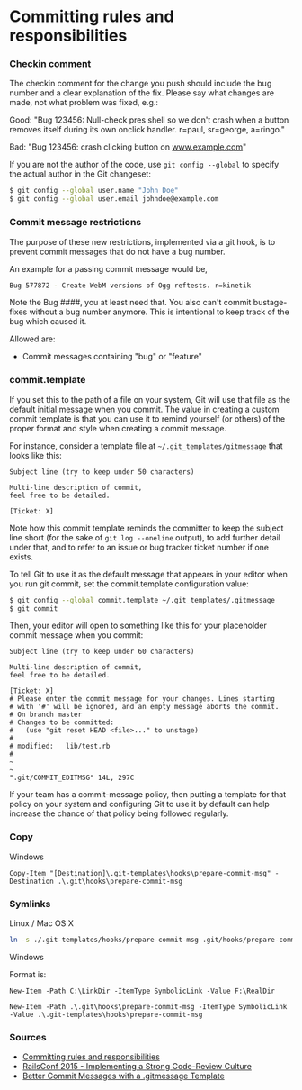 # Committing rules and responsibilities

### Checkin comment
The checkin comment for the change you push should include the bug number and a clear explanation of the fix. Please say what changes are made, not what problem was fixed, e.g.:

Good: "Bug 123456: Null-check pres shell so we don't crash when a button removes itself during its own onclick handler. r=paul, sr=george, a=ringo."

Bad: "Bug 123456: crash clicking button on www.example.com"

If you are not the author of the code, use `git config --global` to specify the actual author in the Git changeset:

```bash
$ git config --global user.name "John Doe"
$ git config --global user.email johndoe@example.com
```

### Commit message restrictions

The purpose of these new restrictions, implemented via a git hook, is to prevent commit messages that do not have a bug number.

An example for a passing commit message would be,

```bash
Bug 577872 - Create WebM versions of Ogg reftests. r=kinetik
```

Note the Bug ####, you at least need that. You also can't commit bustage-fixes without a bug number anymore. This is intentional to keep track of the bug which caused it.

Allowed are:

- Commit messages containing "bug" or "feature"

### commit.template

If you set this to the path of a file on your system, Git will use that file as the default initial message when you commit. The value in creating a custom commit template is that you can use it to remind yourself (or others) of the proper format and style when creating a commit message.

For instance, consider a template file at `~/.git_templates/gitmessage` that looks like this:

```
Subject line (try to keep under 50 characters)

Multi-line description of commit,
feel free to be detailed.

[Ticket: X]
```

Note how this commit template reminds the committer to keep the subject line short (for the sake of `git log --oneline` output), to add further detail under that, and to refer to an issue or bug tracker ticket number if one exists.

To tell Git to use it as the default message that appears in your editor when you run git commit, set the commit.template configuration value:

```bash
$ git config --global commit.template ~/.git_templates/.gitmessage
$ git commit
```

Then, your editor will open to something like this for your placeholder commit message when you commit:

```
Subject line (try to keep under 60 characters)

Multi-line description of commit,
feel free to be detailed.

[Ticket: X]
# Please enter the commit message for your changes. Lines starting
# with '#' will be ignored, and an empty message aborts the commit.
# On branch master
# Changes to be committed:
#   (use "git reset HEAD <file>..." to unstage)
#
# modified:   lib/test.rb
#
~
~
".git/COMMIT_EDITMSG" 14L, 297C
```

If your team has a commit-message policy, then putting a template for that policy on your system and configuring Git to use it by default can help increase the chance of that policy being followed regularly.

### Copy

Windows

```
Copy-Item "[Destination]\.git-templates\hooks\prepare-commit-msg" -Destination .\.git\hooks\prepare-commit-msg
```

### Symlinks

Linux / Mac OS X

```bash
ln -s ./.git-templates/hooks/prepare-commit-msg .git/hooks/prepare-commit-msg
```

Windows

Format is: 

```
New-Item -Path C:\LinkDir -ItemType SymbolicLink -Value F:\RealDir
```

```
New-Item -Path .\.git\hooks\prepare-commit-msg -ItemType SymbolicLink -Value .\.git-templates\hooks\prepare-commit-msg
```

### Sources

- [Committing rules and responsibilities](https://developer.mozilla.org/en-US/docs/Mozilla/Developer_guide/Committing_Rules_and_Responsibilities)
- [RailsConf 2015 - Implementing a Strong Code-Review Culture](https://www.youtube.com/watch?v=PJjmw9TRB7s)
- [Better Commit Messages with a .gitmessage Template](https://robots.thoughtbot.com/better-commit-messages-with-a-gitmessage-template)